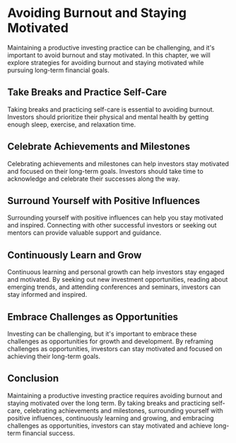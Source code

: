 Avoiding Burnout and Staying Motivated
==============================================================================================

Maintaining a productive investing practice can be challenging, and it's important to avoid burnout and stay motivated. In this chapter, we will explore strategies for avoiding burnout and staying motivated while pursuing long-term financial goals.

Take Breaks and Practice Self-Care
----------------------------------

Taking breaks and practicing self-care is essential to avoiding burnout. Investors should prioritize their physical and mental health by getting enough sleep, exercise, and relaxation time.

Celebrate Achievements and Milestones
-------------------------------------

Celebrating achievements and milestones can help investors stay motivated and focused on their long-term goals. Investors should take time to acknowledge and celebrate their successes along the way.

Surround Yourself with Positive Influences
------------------------------------------

Surrounding yourself with positive influences can help you stay motivated and inspired. Connecting with other successful investors or seeking out mentors can provide valuable support and guidance.

Continuously Learn and Grow
---------------------------

Continuous learning and personal growth can help investors stay engaged and motivated. By seeking out new investment opportunities, reading about emerging trends, and attending conferences and seminars, investors can stay informed and inspired.

Embrace Challenges as Opportunities
-----------------------------------

Investing can be challenging, but it's important to embrace these challenges as opportunities for growth and development. By reframing challenges as opportunities, investors can stay motivated and focused on achieving their long-term goals.

Conclusion
----------

Maintaining a productive investing practice requires avoiding burnout and staying motivated over the long term. By taking breaks and practicing self-care, celebrating achievements and milestones, surrounding yourself with positive influences, continuously learning and growing, and embracing challenges as opportunities, investors can stay motivated and achieve long-term financial success.
